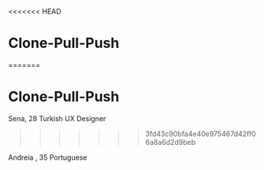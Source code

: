 <<<<<<< HEAD

# Clone-Pull-Push

=======
# Clone-Pull-Push
Sena, 28
Turkish
UX Designer
>>>>>>> 3fd43c90bfa4e40e975467d42ff06a8a6d2d9beb

Andreia , 35 Portuguese